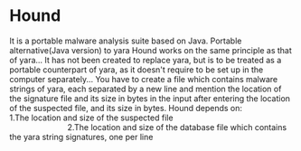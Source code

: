 # Hound

It is a portable malware analysis suite based on Java.
Portable alternative(Java version) to yara
Hound works on the same principle as that of yara... It has not been created to replace yara, but is to be treated as a portable counterpart of yara, as it doesn't require to be set up in the computer separately... You have to create a file which contains malware strings of yara, each separated by a new line and mention the location of the signature file and its size in bytes in the input after entering the location of the suspected file, and its size in bytes. Hound depends on:                 1.The location and size of the suspected file                                                                                 2.The location and size of the database file which contains the yara string signatures, one per line
